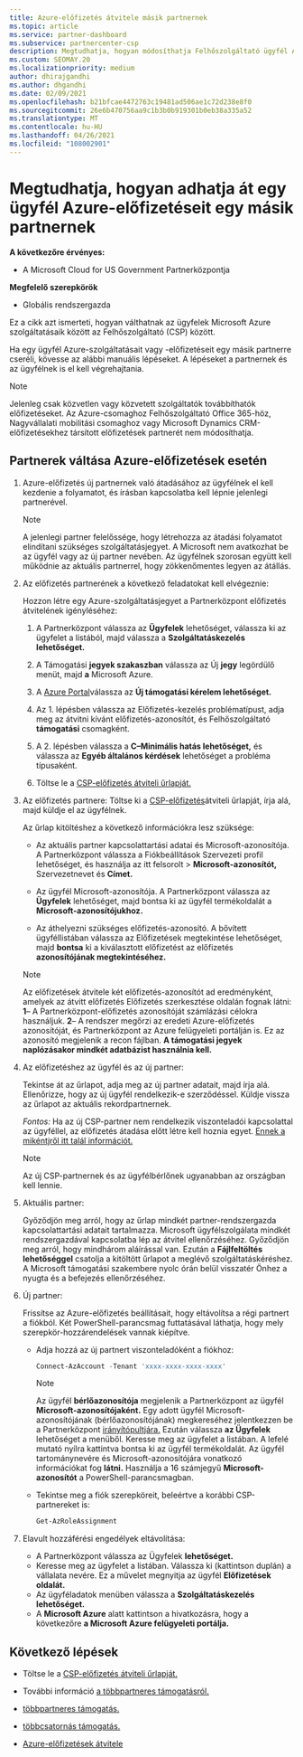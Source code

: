 ```yaml
---
title: Azure-előfizetés átvitele másik partnernek
ms.topic: article
ms.service: partner-dashboard
ms.subservice: partnercenter-csp
description: Megtudhatja, hogyan módosíthatja Felhőszolgáltató ügyfél Azure-előfizetéséhez társított programpartnert.
ms.custom: SEOMAY.20
ms.localizationpriority: medium
author: dhirajgandhi
ms.author: dhgandhi
ms.date: 02/09/2021
ms.openlocfilehash: b21bfcae4472763c19481ad506ae1c72d238e8f0
ms.sourcegitcommit: 26e6b470756aa9c1b3b0b919301b0eb38a335a52
ms.translationtype: MT
ms.contentlocale: hu-HU
ms.lasthandoff: 04/26/2021
ms.locfileid: "108002901"
---
```

# <a name="learn-how-to-transfer-a-customers-azure-subscriptions-to-another-partner"></a>Megtudhatja, hogyan adhatja át egy ügyfél Azure-előfizetéseit egy másik partnernek

**A következőre érvényes:**

- A Microsoft Cloud for US Government Partnerközpontja

**Megfelelő szerepkörök**

- Globális rendszergazda

Ez a cikk azt ismerteti, hogyan válthatnak az ügyfelek Microsoft Azure szolgáltatásaik között az Felhőszolgáltató (CSP) között.

Ha egy ügyfél Azure-szolgáltatásait vagy -előfizetéseit egy másik partnerre cseréli, kövesse az alábbi manuális lépéseket. A lépéseket a partnernek és az ügyfélnek is el kell végrehajtania.

>[!Note]  
>Jelenleg csak közvetlen vagy közvetett szolgáltatók továbbíthatók előfizetéseket.
>Az Azure-csomaghoz Felhőszolgáltató Office 365-höz, Nagyvállalati mobilitási csomaghoz vagy Microsoft Dynamics CRM-előfizetésekhez társított előfizetések partnerét nem módosíthatja.

## <a name="switch-partners-for-azure-subscriptions"></a>Partnerek váltása Azure-előfizetések esetén

1. Azure-előfizetés új partnernek való átadásához az ügyfélnek el kell kezdenie a folyamatot, és írásban kapcsolatba kell lépnie jelenlegi partnerével.

   >[!Note]
   > A jelenlegi partner felelőssége, hogy létrehozza az átadási folyamatot elindítani szükséges szolgáltatásjegyet. A Microsoft nem avatkozhat be az ügyfél vagy az új partner nevében. Az ügyfélnek szorosan együtt kell működnie az aktuális partnerrel, hogy zökkenőmentes legyen az átállás.

2. Az előfizetés partnerének a következő feladatokat kell elvégeznie:

   Hozzon létre egy Azure-szolgáltatásjegyet a Partnerközpont előfizetés átvitelének igényléséhez:

   1. A Partnerközpont válassza az **Ügyfelek** lehetőséget, válassza ki az ügyfelet a listából, majd válassza a **Szolgáltatáskezelés lehetőséget.**

   2. A Támogatási **jegyek szakaszban** válassza az Új **jegy** legördülő menüt, majd **a** Microsoft Azure.
   
   3. A [Azure Portal](https://portal.azure.com)válassza az **Új támogatási kérelem lehetőséget.**
   
   4. Az 1.  lépésben válassza az Előfizetés-kezelés problématípust, adja meg az átvitni kívánt előfizetés-azonosítót, és Felhőszolgáltató **támogatási** csomagként.
   
   5. A 2. lépésben válassza a **C–Minimális hatás lehetőséget,** és válassza az **Egyéb általános kérdések** lehetőséget a probléma típusaként.
   
   6. Töltse le a [CSP-előfizetés átviteli űrlapját.](https://query.prod.cms.rt.microsoft.com/cms/api/am/binary/RWwTWC)

3. Az előfizetés partnere: Töltse ki a [CSP-előfizetés](https://query.prod.cms.rt.microsoft.com/cms/api/am/binary/RWwTWC)átviteli űrlapját, írja alá, majd küldje el az ügyfélnek. 

   Az űrlap kitöltéshez a következő információkra lesz szüksége:

   - Az aktuális partner kapcsolattartási adatai és Microsoft-azonosítója. A Partnerközpont válassza a Fiókbeállítások Szervezeti profil lehetőséget, és használja az itt felsorolt  &gt;  **Microsoft-azonosítót,** Szervezetnevet és  **Címet.**

   - Az ügyfél Microsoft-azonosítója. A Partnerközpont válassza az **Ügyfelek** lehetőséget, majd bontsa ki az ügyfél termékoldalát a **Microsoft-azonosítójukhoz.**

   - Az áthelyezni szükséges előfizetés-azonosító. A bővített ügyféllistában válassza az Előfizetések megtekintése lehetőséget, majd **bontsa** ki a kiválasztott előfizetést az előfizetés **azonosítójának megtekintéséhez.**

   >[!Note]
   >Az előfizetések átvitele két előfizetés-azonosítót  ad eredményként, amelyek az átvitt előfizetés Előfizetés szerkesztése oldalán fognak látni: **1**– A Partnerközpont-előfizetés azonosítóját számlázási célokra használjuk. **2**– A rendszer megőrzi az eredeti Azure-előfizetés azonosítóját, és Partnerközpont az Azure felügyeleti portálján is. Ez az azonosító megjelenik a recon fájlban.  **A támogatási jegyek naplózásakor mindkét adatbázist használnia kell.**

4. Az előfizetéshez az ügyfél és az új partner:

   Tekintse át az űrlapot, adja meg az új partner adatait, majd írja alá. Ellenőrizze, hogy az új ügyfél rendelkezik-e szerződéssel. Küldje vissza az űrlapot az aktuális rekordpartnernek.

   *Fontos:* Ha az új CSP-partner nem rendelkezik viszonteladói kapcsolattal az ügyféllel, az előfizetés átadása előtt létre kell hoznia egyet. [Ennek a mikéntjről itt talál információt.](request-a-relationship-with-a-customer.md)

   >[!Note]
   >Az új CSP-partnernek és az ügyfélbérlőnek ugyanabban az országban kell lennie. 

5. Aktuális partner:

   Győződjön meg arról, hogy az űrlap mindkét partner-rendszergazda kapcsolattartási adatait tartalmazza. Microsoft ügyfélszolgálata mindkét rendszergazdával kapcsolatba lép az átvitel ellenőrzéséhez. Győződjön meg arról, hogy mindhárom aláírással van. Ezután a **Fájlfeltöltés lehetőséggel** csatolja a kitöltött űrlapot a meglévő szolgáltatáskéréshez. A Microsoft támogatási szakembere nyolc órán belül visszatér Önhez a nyugta és a befejezés ellenőrzéséhez.

6. Új partner:

   Frissítse az Azure-előfizetés beállításait, hogy eltávolítsa a régi partnert a fiókból. Két PowerShell-parancsmag futtatásával láthatja, hogy mely szerepkör-hozzárendelések vannak kiépítve.

   - Adja hozzá az új partnert viszonteladóként a fiókhoz:

     ```powershell
     Connect-AzAccount -Tenant 'xxxx-xxxx-xxxx-xxxx'
     ```

     >[!NOTE]
     > Az ügyfél **bérlőazonosítója** megjelenik a Partnerközpont az ügyfél **Microsoft-azonosítójaként.** Egy adott ügyfél Microsoft-azonosítójának (bérlőazonosítójának) megkereséhez jelentkezzen be a Partnerközpont [irányítópultjára.](https://partner.microsoft.com/dashboard) Ezután válassza **az Ügyfelek** lehetőséget a menüből. Keresse meg az ügyfelet a listában. A lefelé mutató nyílra kattintva bontsa ki az ügyfél termékoldalát. Az ügyfél tartománynevére és  Microsoft-azonosítójára vonatkozó információkat fog **látni.** Használja a 16 számjegyű **Microsoft-azonosítót** a PowerShell-parancsmagban.

   - Tekintse meg a fiók szerepköreit, beleértve a korábbi CSP-partnereket is:

     ```powershell
     Get-AzRoleAssignment
     ```

7. Elavult hozzáférési engedélyek eltávolítása:

   - A Partnerközpont válassza az Ügyfelek **lehetőséget.**
   - Keresse meg az ügyfelet a listában. Válassza ki (kattintson duplán) a vállalata nevére. Ez a művelet megnyitja az ügyfél **Előfizetések oldalát.**
   - Az ügyféladatok menüben válassza a **Szolgáltatáskezelés lehetőséget.**
   - A **Microsoft Azure** alatt kattintson a hivatkozásra, hogy a következőre **a Microsoft Azure felügyeleti portálja.**

## <a name="next-steps"></a>Következő lépések

- Töltse le a [CSP-előfizetés átviteli űrlapját.](https://query.prod.cms.rt.microsoft.com/cms/api/am/binary/RE4ATIA)

- További információ [a többpartneres támogatásról.](multipartner.md)

- [többpartneres támogatás.](multipartner.md)
- [többcsatornás támogatás.](multichannel.md)
- [Azure-előfizetések átvitele](/azure/cost-management-billing/manage/transfer-subscriptions-subscribers-csp)